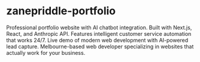 # zanepriddle-portfolio
Professional portfolio website with AI chatbot integration. Built with Next.js, React, and Anthropic API. Features intelligent customer service automation that works 24/7. Live demo of modern web development with AI-powered lead capture. Melbourne-based web developer specializing in websites that actually work for your business.
